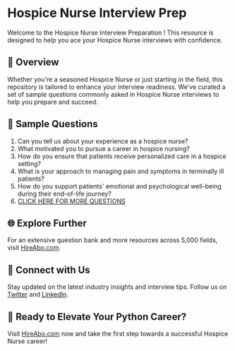 # Hospice Nurse Interview Prep

Welcome to the Hospice Nurse Interview Preparation ! This resource is designed to help you ace your Hospice Nurse interviews with confidence.

## 🚀 Overview

Whether you're a seasoned Hospice Nurse or just starting in the field, this repository is tailored to enhance your interview readiness. We've curated a set of sample questions commonly asked in Hospice Nurse interviews to help you prepare and succeed.

## 📝 Sample Questions

1. Can you tell us about your experience as a hospice nurse?
2. What motivated you to pursue a career in hospice nursing?
3. How do you ensure that patients receive personalized care in a hospice setting?
4. What is your approach to managing pain and symptoms in terminally ill patients?
5. How do you support patients' emotional and psychological well-being during their end-of-life journey?
6. [CLICK HERE FOR MORE QUESTIONS](https://hireabo.com/job/2_0_21/Hospice%20Nurse)

## 🌐 Explore Further

For an extensive question bank and more resources across 5,000 fields, visit [HireAbo.com](https://www.hireabo.com).

## 📱 Connect with Us

Stay updated on the latest industry insights and interview tips. Follow us on [Twitter](https://twitter.com/hireabo) and [LinkedIn](https://www.linkedin.com/in/hire-abo-3609972a8/).

## 🚀 Ready to Elevate Your Python Career?

Visit [HireAbo.com](https://www.hireabo.com) now and take the first step towards a successful Hospice Nurse career!
